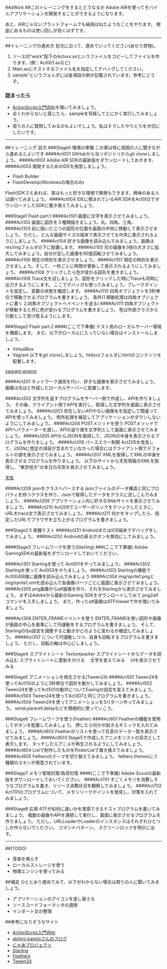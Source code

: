 #AsWork
##このトレーニングをするとどうなるか
Adobe AIRを使ってモバイルアプリケーションを開発することができるようになります。

あと、AIRじゃないプラットフォームでも結局は似たようなことをやります。
根底にあるものは使い回しが効くはずです。
- - -
##トレーニングの進め方
目次に沿って、進めていってください(あせり禁物)。

1. ソース内"work"配下のActxxx.asというファイルをコピーしてファイルを作ります。(例：Act001.asなど)
2. Main.asにテストするファイル名を指定してデバッグしてください。
3. sample"というフォルダには各項目の例が記載されています。参考にどうぞ。

### 詰まったら
* [ActionScript入門Wiki](http://www40.atwiki.jp/spellbound/)を覗いてみましょう。
* 全くわからないと感じたら、sampleを写経してとにかく実行してみましょう。
* 周りの人に質問してみるのもよいでしょう。私はそうしたやりとりを大切にしたいです。

- - -

##トレーニング 目次
###Stage0 環境の準備
この章は特に周囲の人に聞きながら進めるとよいです
####Act001 GitHubから当リポジトリからgit cloneしましょう。
####Act002 Adobe AIR SDKの最新版をダウンロードしておきます。
####Act003 開発するためのIDEを用意しましょう。
* Flash Builder
* FlashDevelop(Windowsの場合のみ)

FlashSDKさえあれば、実はもっと好きな環境で開発もできます。興味のある人は調べてみましょう。
####Act004 IDEに積まれているAIR SDKをAct002でダウンロードしたSDKに置き換えてみましょう。

###Stage1 Flash part.1
####Act101 画面に文字を表示させてみましょう。
####Act102 画面に図形を３種類描きましょう。丸、四角、三角。
####Act103 前に描いた三つの図形の位置を画面の中央に移動して表示させましょう。
ただし、どんな画面サイズの端末で表示させても中央に表示されるようにしましょう。
####Act104 好きな画像を読み込んでみましょう。画像はres/imgフォルダの下に配置します。
####Act105 花の画像を3倍の大きさに拡大してみましょう。自分が足した画像を90度回転させてみましょう。
####Act106 現在の時刻を表示させましょう。
####Act107 現在の時刻を表示させましょう。そして、一秒ごとに時間が更新して表示されるようにしてみましょう。
####Act108 クリックしたら色が変わる図形を書きましょう。
####Act109 Trace文を試しましょう。図形をクリックした時にTraceも同時に出力するようにします。
ここでデバッガも使ってみましょう。ブレークポイントを設定し、変数の状態を確認します。
####Act110 四角オブジェクトを3秒単位で移動させるプログラムを書きましょう。
条件(1.移動処理は四角オブジェクトに書く 2.四角オブジェクトへイベントを送る)
####Act111 四角オブジェクトが移動すると共に色が変わるプログラムを書きましょう。
色は外部クラスから引数として受け取るようにします。

###Stage2 Flash part.2
####(ここで下準備)
テスト用のローカルサーバー環境を構築します。
まだ、以下がローカルに入っていない場合はインストールしましょう。
* VirtualBox
* Vagrant
以下をgit cloneしましょう。htdocsフォルダにhtmlのコンテンツを配置します。

[vagrant-engine](https://github.com/niji-ohnami/vagrant-engine.git)

####Act201 ネットワーク通信を行い、好きな画像を表示させてみましょう。
画像は先ほど作成したローカルサーバーに配置します。

####Act202 文字列を返すプログラムをサーバー側で作成し、APIを作りましょう。
その後、クライアント側でAPIを実行し、取得した文字列を画面に表示させてみましょう。
####Act203 存在しないAPIやない画像名を指定して間違ってAPIを使ってみましょう。
例外処理を補足してアプリケーションがダウンしないようにしてみましょう。
####Act204 POSTメソッドを使う
POSTメソッドでAPIへパラメーターを渡し、APIの返り値を文字列として画面に表示させてみましょう。
####Act205 APIからJSONを取得して、JSONの中身を表示させるプログラムを作りましょう。
####Act206 パースエラー制御
Act205を改良して、JSONに想定の項目が含まれていなかった場合にはクライアント側でデフォルトの値を表示させてみましょう。
####Act207 XMLを取得してXMLの中身を表示させるプログラムを作りましょう。
以下のサイトから天気情報のXMLを取得し、"東京地方"の本日の天気を表示させてみましょう。

[天気](http://www.drk7.jp/weather/)

####Act208 jsonをクラスへパースする
jsonファイルのデータ構造と同じプロパティを持つクラスを作り、Jsonで取得したデータをクラスに流しこんでみましょう。
####Act209 アプリケーション内に好きなWebサイトを表示させてみましょう。
####Act210 Act209でユーザーがリンクをクリックしたときに、URLをtrace文で表示させてみましょう。
####Act211 何かをタップしたら、指定したURLでブラウザを立ち上がるプログラムを書きましょう。

###Stage2.5 実機テスト
####Act251 AndroidまたはiOS端末でデバッグをしてみましょう。
####Act252 Androidの戻るボタンを無効にしてみましょう。

####Stage3 フレームワークを使う(Starling)
###(ここで下準備)
Adobe GamingSDKの最新版をダウンロードしておいてください。

####Act301 Starlingを使って Act001をやってみましょう。
####Act302 Starlingを使って Act003をやりましょう。
####Act303 Starlingの機能でAct004同様に画像を読み込んでみましょう
####Act304 img/sprite1.pngとimg/sprite1.xmlを読み込んで各画像パーツごとに画面に表示させてみましょう。
####Act305 png画像からatf画像を作り、それをStarlingから表示させてみましょう。
まずはAdobeから最新のGaming SDKをダウンロードしてみて png2atfコマンドを入手しましょう。
また、作ったatf画像はATFViewerで中を覗いてみましょう。

####Act306 ENTER_FRAMEイベントを使う
ENTER_FRAMEを使い図形や画像が画面の中心を基準にして円運動をするプログラムを書きましょう。
そして、Starlingのfps設定を調整すると動きがどのように変わるか確認してみましょう。
####Act307 について円運動しつつ、自身も回転するプログラムを書きましょう。
ただし、回転の軸は中心にしましょう。

###Stage4 スプライトシート
Texturepacker
スプライトシートからデータを読み込む
スプライトシートに更新をかける
　文字を変えてみる
　UIを表示させてみる

###Stage5 アニメーションを再生させる(Tween24)
####Act501 Tween24を使ってAct110のように3秒単位で図形を動かしてみましょう。
####Act502 Tween24を使ってAct501の動作についてEasingの設定を変えてみましょう。
####Act503 Tween24を使ってAct307と同じプログラムを書きましょう。
####Act504 Tween24を使ってアニメーションを3パターン作ってみましょう。
serial,pararell,delayなどを積極的に使っていこう。

###Stage6 フレームワークを使う(Feather)
####Act601 Featherの機能を使用してボタンを配置してみましょう。
押したら何かが起きるギミックを入れてみましょう。
####Act602 Featherのリストを使って任意のデータ一覧を表示させてみましょう。
####Act603 Stage5で作成したアニメをリストの目次として表示します。
タッチしたらアニメが再生されるようにしてみましょう。
####Act604 Listで制作したものをPickerListで置き換えてみましょう。
####Act605 Fethersのテーマを切り替えてみましょう。
fethers.themesに３種類のスキンが用意されています。

###Stage7 メモリ管理対策/負荷対策
####(ここで下準備)
Adobe Scoutの最新版をダウンロードしておいてください。
####Act701 すごくメモリを消費しそうなプログラムを書き、リソース消費状況を観察してみましょう。
####Act702 Act701のプログラムについて、メモリリークポイントを発見し、対策を入れてみましょう。

###Stage8 応用
ATFが如何に速いかを実感できるテストプログラムを書いてみましょう。
複数の画像やAPIを連続して実行し、画面に表示させるプログラムを作りましょう。
ただし、URLLoaderやLoaderのインスタンスはそれぞれひとつしか作らないでください。
コマンドパターン。
スクリーンロックを明示に出す。

- - -

##(TODO)
* 音楽を鳴らす
* ローカルストレージを使う
* 物理エンジンを使ってみる

##補足
ひととおり進めてみて、以下がわからない場合は周りの人に聞いてみましょう。

* アプリケーションのアイコンを差し替える
* ソースコードフォーマッタの適用
* インポート文の整理

##参考になりそうなサイト
* [ActionScript入門Wiki](http://www40.atwiki.jp/spellbound/)
* [akihiro kamijoさんのブログ](http://cuaoar.jp/)
* [にゃあプロジェクト](http://www.project-nya.jp/)
* [Starling](http://gamua.com/starling/)
* [Feathers](http://feathersui.com/)
* [Tween24](http://package.a24.cat/tween24/)
